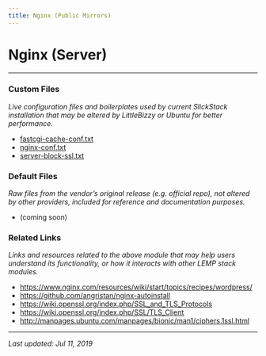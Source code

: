 ```yaml
---
title: Nginx (Public Mirrors)
---
```


# Nginx (Server)

----

### Custom Files

*Live configuration files and boilerplates used by current SlickStack installation that may be altered by LittleBizzy or Ubuntu for better performance.*

* <a href="fastcgi-cache-conf.txt">fastcgi-cache-conf.txt</a>
* <a href="nginx-conf.txt">nginx-conf.txt</a>
* <a href="server-block-ssl.txt">server-block-ssl.txt</a>

### Default Files

*Raw files from the vendor’s original release (e.g. official repo), not altered by other providers, included for reference and documentation purposes.*

* (coming soon)

### Related Links

*Links and resources related to the above module that may help users understand its functionality, or how it interacts with other LEMP stack modules.*

* <a href="https://www.nginx.com/resources/wiki/start/topics/recipes/wordpress/">https://www.nginx.com/resources/wiki/start/topics/recipes/wordpress/</a>
* <a href="https://github.com/angristan/nginx-autoinstall">https://github.com/angristan/nginx-autoinstall</a>
* <a href="https://wiki.openssl.org/index.php/SSL_and_TLS_Protocols">https://wiki.openssl.org/index.php/SSL_and_TLS_Protocols</a>
* <a href="https://wiki.openssl.org/index.php/SSL/TLS_Client">https://wiki.openssl.org/index.php/SSL/TLS_Client</a>
* <a href="http://manpages.ubuntu.com/manpages/bionic/man1/ciphers.1ssl.html">http://manpages.ubuntu.com/manpages/bionic/man1/ciphers.1ssl.html</a>

----

*Last updated: Jul 11, 2019*
